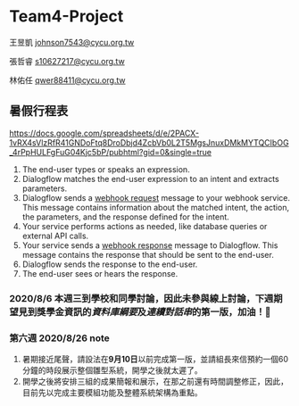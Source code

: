 # Team4-Project

王昱凱 <johnson7543@cycu.org.tw>

張哲睿 <s10627217@cycu.org.tw>

林佑任 <qwer88411@cycu.org.tw>

## 暑假行程表
https://docs.google.com/spreadsheets/d/e/2PACX-1vRX4sVlzRfR41GNDoFtq8DroDbjd4ZcbVb0L2T5MgsJnuxDMkMYTQCIbOG_4rPpHULFgFuG04Kjc5bP/pubhtml?gid=0&single=true

<ol>
  <li>The end-user types or speaks an expression.</li>
  <li>Dialogflow matches the end-user expression to an intent and extracts parameters.</li>
  <li>
    Dialogflow sends a
    <a href="https://cloud.google.com/dialogflow/docs/fulfillment-how#webhook_request">webhook request</a>
    message to your webhook service.
    This message contains information about the matched intent, the action, the parameters,
    and the response defined for the intent.
  </li>
  <li>Your service performs actions as needed, like database queries or external API calls.</li>
  <li>
    Your service sends a
    <a href="https://cloud.google.com/dialogflow/docs/fulfillment-how#webhook_response">webhook response</a>
    message to Dialogflow.
    This message contains the response that should be sent to the end-user.
  </li>
  <li>Dialogflow sends the response to the end-user.</li>
  <li>The end-user sees or hears the response.</li>
</ol>

### **2020/8/6** 本週三到學校和同學討論，因此未參與線上討論，下週期望見到獎學金資訊的*資料庫綱要*及*連續對話串*的第一版，加油！:muscle:	

### 第六週 2020/8/26 note
1. 暑期接近尾聲，請設法在**9月10日**以前完成第一版，並請組長來信預約一個60分鐘的時段展示整個雛型系統，開學之後就太遲了。
2. 開學之後將安排三組的成果簡報和展示，在那之前還有時間調整修正，因此，目前先以完成主要模組功能及整體系統架構為重點。
